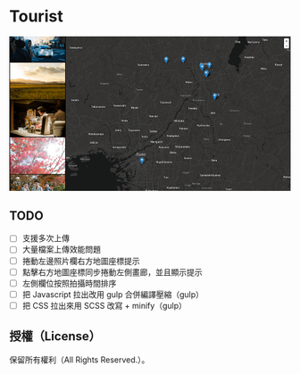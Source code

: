 # Tourist

![tourist](./public/screenshot.png)

## TODO

* [ ] 支援多次上傳
* [ ] 大量檔案上傳效能問題
* [ ] 捲動左邊照片欄右方地圖座標提示
* [ ] 點擊右方地圖座標同步捲動左側畫廊，並且顯示提示
* [ ] 左側欄位按照拍攝時間排序
* [ ] 把 Javascript 拉出改用 gulp 合併編譯壓縮（gulp）
* [ ] 把 CSS 拉出來用 SCSS 改寫 + minify（gulp）

## 授權（License）

保留所有權利（All Rights Reserved.）。
